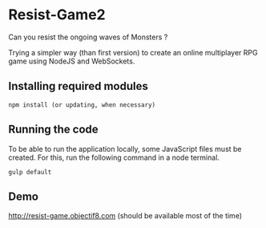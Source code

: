 # Resist-Game2

Can you resist the ongoing waves of Monsters ?

Trying a simpler way (than first version) to create an online multiplayer RPG game using NodeJS and WebSockets.

## Installing required modules
```
npm install (or updating, when necessary)
```

## Running the code

To be able to run the application locally, some JavaScript files must be created. For this, run the following command in a node terminal.

```
gulp default
```

## Demo

http://resist-game.objectif8.com (should be available most of the time)